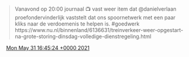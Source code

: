 > Vanavond op 20:00 journaal 📺 vast weer item dat @danielverlaan proefondervinderlijk vaststelt dat ons spoornetwerk met een paar kliks naar de verdoemenis te helpen is\. \#goedwerk  
>  https://www\.nu\.nl/binnenland/6136631/treinverkeer\-weer\-opgestart\-na\-grote\-storing\-dinsdag\-volledige\-dienstregeling\.html

<img src="../../media/tweet.ico" width="12" /> [Mon May 31 16:45:24 +0000 2021](https://twitter.com/DromerDenker/status/1399406670070128641)